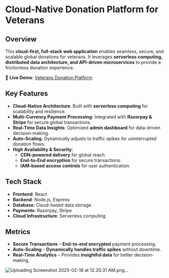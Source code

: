 # **Cloud-Native Donation Platform for Veterans**  

## **Overview**  
This **cloud-first, full-stack web application** enables seamless, secure, and scalable global donations for veterans. It leverages **serverless computing, distributed data architecture, and API-driven microservices** to provide a frictionless donation experience.  

🔗 **Live Demo**: [Veterans Donation Platform](https://veteranswebsite-frontend2.onrender.com/)  

## **Key Features**  
- **Cloud-Native Architecture**: Built with **serverless computing** for scalability and resilience.  
- **Multi-Currency Payment Processing**: Integrated with **Razorpay & Stripe** for secure global transactions.  
- **Real-Time Data Insights**: Optimized **admin dashboard** for data-driven decision-making.  
- **Auto-Scaling**: Dynamically adjusts to traffic spikes for uninterrupted donation flows.  
- **High Availability & Security**:  
  - **CDN-powered delivery** for global reach.  
  - **End-to-End encryption** for secure transactions.  
  - **IAM-based access controls** for user authentication.  

## **Tech Stack**  
- **Frontend**: React  
- **Backend**: Node.js, Express  
- **Database**: Cloud-based data storage  
- **Payments**: Razorpay, Stripe  
- **Cloud Infrastructure**: Serverless computing  

## **Metrics**  
- **Secure Transactions** – **End-to-end encrypted** payment processing.  
- **Auto-Scaling** – **Dynamically handles traffic spikes** without downtime.  
- **Real-Time Analytics** – Provides **insightful data** for better decision-making.
  
![Uploading Screenshot 2025-02-18 at 12.20.31 AM.png…]()
